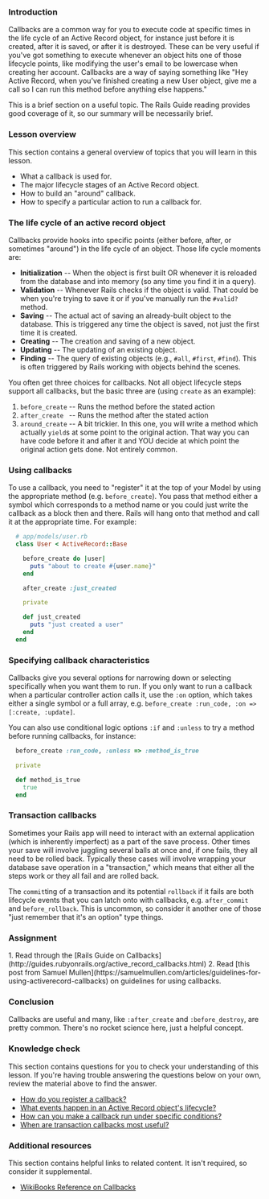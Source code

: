 ### Introduction

Callbacks are a common way for you to execute code at specific times in the life cycle of an Active Record object, for instance just before it is created, after it is saved, or after it is destroyed.  These can be very useful if you've got something to execute whenever an object hits one of those lifecycle points, like modifying the user's email to be lowercase when creating her account.  Callbacks are a way of saying something like "Hey Active Record, when you've finished creating a new User object, give me a call so I can run this method before anything else happens."

This is a brief section on a useful topic.  The Rails Guide reading provides good coverage of it, so our summary will be necessarily brief.

### Lesson overview

This section contains a general overview of topics that you will learn in this lesson.

- What a callback is used for.
- The major lifecycle stages of an Active Record object.
- How to build an "around" callback.
- How to specify a particular action to run a callback for.

### The life cycle of an active record object

Callbacks provide hooks into specific points (either before, after, or sometimes "around") in the life cycle of an object.  Those life cycle moments are:

* **Initialization** -- When the object is first built OR whenever it is reloaded from the database and into memory (so any time you find it in a query).
* **Validation** -- Whenever Rails checks if the object is valid. That could be when you're trying to save it or if you've manually run the `#valid?` method.
* **Saving** -- The actual act of saving an already-built object to the database. This is triggered any time the object is saved, not just the first time it is created.
* **Creating** -- The creation and saving of a new object.
* **Updating** -- The updating of an existing object.
* **Finding** -- The query of existing objects (e.g., `#all`, `#first`, `#find`). This is often triggered by Rails working with objects behind the scenes.

You often get three choices for callbacks.  Not all object lifecycle steps support all callbacks, but the basic three are (using `create` as an example):

1. `before_create` -- Runs the method before the stated action
2. `after_create ` -- Runs the method after the stated action
3. `around_create` -- A bit trickier.  In this one, you will write a method which actually `yield`s at some point to the original action.  That way you can have code before it and after it and YOU decide at which point the original action gets done.  Not entirely common.

### Using callbacks

To use a callback, you need to "register" it at the top of your Model by using the appropriate method (e.g. `before_create`).  You pass that method either a symbol which corresponds to a method name or you could just write the callback as a block then and there.  Rails will hang onto that method and call it at the appropriate time.  For example:

~~~ruby
  # app/models/user.rb
  class User < ActiveRecord::Base

    before_create do |user|
      puts "about to create #{user.name}"
    end

    after_create :just_created

    private

    def just_created
      puts "just created a user"
    end
  end
~~~

### Specifying callback characteristics

Callbacks give you several options for narrowing down or selecting specifically when you want them to run.  If you only want to run a callback when a particular controller action calls it, use the `:on` option, which takes either a single symbol or a full array, e.g. `before_create :run_code, :on => [:create, :update]`.

You can also use conditional logic options `:if` and `:unless` to try a method before running callbacks, for instance:

~~~ruby
  before_create :run_code, :unless => :method_is_true

  private

  def method_is_true
    true
  end
~~~

### Transaction callbacks

Sometimes your Rails app will need to interact with an external application (which is inherently imperfect) as a part of the save process.  Other times your save will involve juggling several balls at once and, if one fails, they all need to be rolled back.  Typically these cases will involve wrapping your database save operation in a "transaction," which means that either all the steps work or they all fail and are rolled back.

The `commit`ting of a transaction and its potential `rollback` if it fails are both lifecycle events that you can latch onto with callbacks, e.g. `after_commit` and `before_rollback`.  This is uncommon, so consider it another one of those "just remember that it's an option" type things.

### Assignment

<div class="lesson-content__panel" markdown="1">
  1. Read through the [Rails Guide on Callbacks](http://guides.rubyonrails.org/active_record_callbacks.html)
  2. Read [this post from Samuel Mullen](https://samuelmullen.com/articles/guidelines-for-using-activerecord-callbacks) on guidelines for using callbacks.
</div>

### Conclusion

Callbacks are useful and many, like `:after_create` and `:before_destroy`, are pretty common.  There's no rocket science here, just a helpful concept.

### Knowledge check
This section contains questions for you to check your understanding of this lesson. If you're having trouble answering the questions below on your own, review the material above to find the answer.

  * <a class='knowledge-check-link' href='#using-callbacks'>How do you register a callback?</a>
  * <a class='knowledge-check-link' href='#the-life-cycle-of-an-active-record-object'>What events happen in an Active Record object's lifecycle?</a>
  * <a class='knowledge-check-link' href='#specifying-callback-characteristics'>How can you make a callback run under specific conditions?</a>
  * <a class='knowledge-check-link' href='https://guides.rubyonrails.org/active_record_callbacks.html#transaction-callbacks'>When are transaction callbacks most useful?</a>

### Additional resources

This section contains helpful links to related content. It isn't required, so consider it supplemental.

- [WikiBooks Reference on Callbacks](http://en.wikibooks.org/wiki/Ruby_on_Rails/ActiveRecord/Callbacks)
